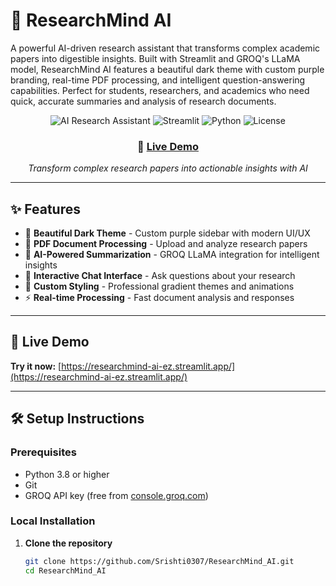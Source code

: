 # 🧠 ResearchMind AI

A powerful AI-driven research assistant that transforms complex academic papers into digestible insights. Built with Streamlit and GROQ's LLaMA model, ResearchMind AI features a beautiful dark theme with custom purple branding, real-time PDF processing, and intelligent question-answering capabilities. Perfect for students, researchers, and academics who need quick, accurate summaries and analysis of research documents.

<div align="center">

![AI Research Assistant](https://img.shields.io/badge/AI-Research%20Assistant-purple)
![Streamlit](https://img.shields.io/badge/Streamlit-Live%20App-red)
![Python](https://img.shields.io/badge/Python-3.8+-blue)
![License](https://img.shields.io/badge/License-MIT-green)

### 🚀 [Live Demo](https://researchmind-ai-ez.streamlit.app/)

*Transform complex research papers into actionable insights with AI*

</div>

---

## ✨ Features

- 🌙 **Beautiful Dark Theme** - Custom purple sidebar with modern UI/UX
- 📄 **PDF Document Processing** - Upload and analyze research papers
- 🧠 **AI-Powered Summarization** - GROQ LLaMA integration for intelligent insights
- 💬 **Interactive Chat Interface** - Ask questions about your research
- 🎨 **Custom Styling** - Professional gradient themes and animations
- ⚡ **Real-time Processing** - Fast document analysis and responses

---

## 🚀 Live Demo

**Try it now:** [https://researchmind-ai-ez.streamlit.app/](https://researchmind-ai-ez.streamlit.app/)

---

## 🛠️ Setup Instructions

### Prerequisites

- Python 3.8 or higher
- Git
- GROQ API key (free from [console.groq.com](https://console.groq.com))

### Local Installation

1. **Clone the repository**
   ```bash
   git clone https://github.com/Srishti0307/ResearchMind_AI.git
   cd ResearchMind_AI
